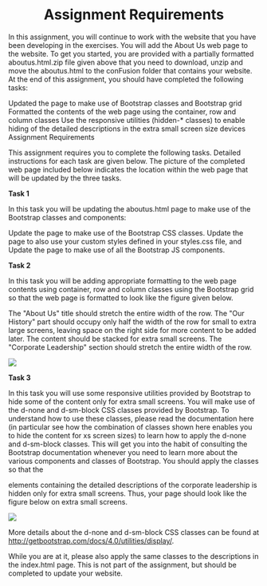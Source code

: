 <h1 style="text-align:center;"><b>Assignment Requirements</b></h1>

In this assignment, you will continue to work with the website that you have been developing in the exercises. You will add the About Us web page to the website. To get you started, you are provided with a partially formatted aboutus.html.zip file given above that you need to download, unzip and move the aboutus.html to the conFusion folder that contains your website. At the end of this assignment, you should have completed the following tasks:

Updated the page to make use of Bootstrap classes and Bootstrap grid
Formatted the contents of the web page using the container, row and column classes
Use the responsive utilities (hidden-* classes) to enable hiding of the detailed descriptions in the extra small screen size devices
Assignment Requirements

This assignment requires you to complete the following tasks. Detailed instructions for each task are given below. The picture of the completed web page included below indicates the location within the web page that will be updated by the three tasks.

<b>Task 1</b>

In this task you will be updating the aboutus.html page to make use of the Bootstrap classes and components:

Update the page to make use of the Bootstrap CSS classes.
Update the page to also use your custom styles defined in your styles.css file, and
Update the page to make use of all the Bootstrap JS components.

<b>Task 2</b>

In this task you will be adding appropriate formatting to the web page contents using container, row and column classes using the Bootstrap grid so that the web page is formatted to look like the figure given below. 

The "About Us" title should stretch the entire width of the row. 
The "Our History" part should occupy only half the width of the row for small to extra large screens, leaving space on the right side for more content to be added later. The content should be stacked for extra small screens.
The "Corporate Leadership" section should stretch the entire width of the row.

<img src="https://d3c33hcgiwev3.cloudfront.net/imageAssetProxy.v1/SdsvZ7oGEea3qApInhZCFg_1d61edae91ffbf43b334970572db6ed4_aboutus.png?expiry=1620950400000&hmac=hqFLhu_QE0ANI_bpTVTTTOGka8IiQHUF5Flrno6jhGQ">

<b>Task 3</b>

In this task you will use some responsive utilities provided by Bootstrap to hide some of the content only for extra small screens. You will make use of the d-none and d-sm-block CSS classes provided by Bootstrap. To understand how to use these classes, please read the documentation here (in particular see how the combination of classes shown here enables you to hide the content for xs screen sizes) to learn how to apply the d-none and d-sm-block classes. This will get you into the habit of consulting the Bootstrap documentation whenever you need to learn more about the various components and classes of Bootstrap. You should apply the classes so that the <p> elements containing the detailed descriptions of the corporate leadership is hidden only for extra small screens. Thus, your page should look like the figure below on extra small screens.
  
<img src="https://d3c33hcgiwev3.cloudfront.net/imageAssetProxy.v1/IoGtNroHEea4MxKdJPaTxA_10b9e8de168aedab61940260a6bbb192_aboutus-xs.png?expiry=1620950400000&hmac=5G1SC_HyQBbEA3MDJvc-7c71MHvWI7yXHnNEOyCocps">

More details about the d-none and d-sm-block CSS  classes can be found at http://getbootstrap.com/docs/4.0/utilities/display/.

While you are at it, please also apply the same classes to the descriptions in the index.html page. This is not part of the assignment, but should be completed to update your website.
